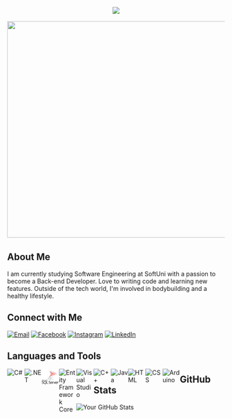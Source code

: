 <!-- Cinematic Text -->
<p align="center">
  <img src="https://readme-typing-svg.herokuapp.com?font=Arial&color=0EC6F0&center=true&vCenter=true&lines=Hi+there!;It's+Grigor!;Welcome+to+My+GitHub!;I'm+Passionate+About+Programming.">
</p>

<!-- Animated Image -->
<img src="https://user-images.githubusercontent.com/74038190/238355349-7d484dc9-68a9-4ee6-a767-aea59035c12d.gif" width="1000" height="500">

## About Me

I am currently studying Software Engineering at SoftUni with a passion to become a Back-end Developer.
Love to writing code and learning new features. Outside of the tech world, I'm involved in bodybuilding and 
a healthy lifestyle.

## Connect with Me

[![Email](https://img.icons8.com/color/48/000000/email.png)](mailto:grigormarinov761@gmail.com)
[![Facebook](https://img.icons8.com/color/48/000000/facebook.png)](https://www.facebook.com/profile.php?id=100007039098860)
[![Instagram](https://img.icons8.com/color/48/000000/instagram-new.png)](https://www.instagram.com/)
[![LinkedIn](https://img.icons8.com/color/48/000000/linkedin.png)]([your_linkedin_profile_link](https://www.linkedin.com/in/%D0%B3%D1%80%D0%B8%D0%B3%D0%BE%D1%80-%D0%BC%D0%B0%D1%80%D0%B8%D0%BD%D0%BE%D0%B2-3411391a9/)https://www.linkedin.com/in/%D0%B3%D1%80%D0%B8%D0%B3%D0%BE%D1%80-%D0%BC%D0%B0%D1%80%D0%B8%D0%BD%D0%BE%D0%B2-3411391a9/)

## Languages and Tools

<img align="left" alt="C#" width="40px" src="https://cdn.jsdelivr.net/gh/devicons/devicon/icons/csharp/csharp-line.svg" />
<img align="left" alt=".NET" width="40px" src="https://cdn.jsdelivr.net/gh/devicons/devicon/icons/dot-net/dot-net-plain-wordmark.svg" />
<img align="left" alt="MS SQL" width="40px" src="https://raw.githubusercontent.com/github/explore/96943574ba0c0340ba6ea1e6f768e9abe43e34e1/topics/sql-server/sql-server.png" />
<img align="left" alt="Entity Framework Core" width="40px" src="https://user-images.githubusercontent.com/4169187/30237902-646aabf2-953c-11e7-8a41-8170b4b8bd6c.png" />
<img align="left" alt="Visual Studio" width="40px" src="https://cdn.jsdelivr.net/gh/devicons/devicon/icons/visualstudio/visualstudio-plain.svg" />
<img align="left" alt="C++" width="40px" src="https://cdn.jsdelivr.net/gh/devicons/devicon/icons/cplusplus/cplusplus-line.svg" />
<img align="left" alt="Java" width="40px" src="https://cdn.jsdelivr.net/gh/devicons/devicon/icons/java/java-original.svg" />
<img align="left" alt="HTML" width="40px" src="https://cdn.jsdelivr.net/gh/devicons/devicon/icons/html5/html5-plain.svg" />
<img align="left" alt="CSS" width="40px" src="https://cdn.jsdelivr.net/gh/devicons/devicon/icons/css3/css3-plain.svg" />
<img align="left" alt="Arduino" width="40px" src="https://cdn.jsdelivr.net/gh/devicons/devicon/icons/arduino/arduino-original-wordmark.svg" />

## GitHub Stats

![Your GitHub Stats](https://github-readme-stats.vercel.app/api?username=GrigorM-debug&show_icons=true&theme=radical)

